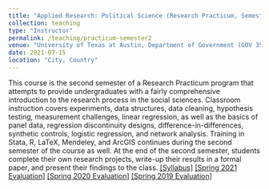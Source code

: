 ```yaml
---
title: "Applied Research: Political Science (Research Practicum, Semester 2)"
collection: teaching
type: "Instructor"
permalink: /teaching/practicum-semester2
venue: "University of Texas at Austin, Department of Government (GOV 355D)"
date: 2021-07-15
location: "City, Country"
---
```


This course is the second semester of a Research Practicum program that attempts to provide undergraduates with a fairly comprehensive introduction to the research process in the social sciences. Classroom instruction covers experiments, data structures, data cleaning, hypothesis testing, measurement challenges, linear regression, as well as the basics of panel data, regression discontinuity designs, difference-in-differences, synthetic controls, logistic regression, and network analysis. Training in Stata, R, LaTeX, Mendeley, and ArcGIS continues during the second semester of the course as well. At the end of the second semester, students complete their own research projects, write-up their results in a formal paper, and present their findings to the class. [[Syllabus]](/files/Denly_Syllabus_Practicum_Sem2.pdf) [[Spring 2021 Evaluation]](/files/Spring_2021_Practicum_Eval.pdf) [[Spring 2020 Evaluation]](/files/Spring_2020_Practicum_Eval.pdf)  [[Spring 2019 Evaluation]](/files/Spring_2019_Practicum_Eval.pdf)
